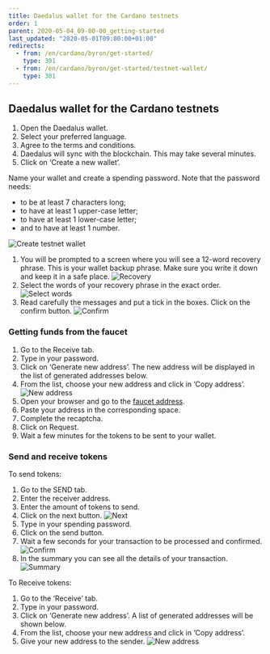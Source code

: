 ```yaml
---
title: Daedalus wallet for the Cardano testnets
order: 1
parent: 2020-05-04_09-00-00_getting-started
last_updated: "2020-05-01T09:00:00+01:00"
redirects:
  - from: /en/cardano/byron/get-started/
    type: 301
  - from: /en/cardano/byron/get-started/testnet-wallet/
    type: 301
---
```

## Daedalus wallet for the Cardano testnets

<!-- include components/ByronDaedalusDownloaders -->

1. Open the Daedalus wallet.
1. Select your preferred language.
1. Agree to the terms and conditions.
1. Daedalus will sync with the blockchain. This may take several minutes.
1. Click on ‘Create a new wallet’. 

Name your wallet and create a spending password. Note that the password needs: 

- to be at least 7 characters long;
- to have at least 1 upper-case letter;
- to have at least 1 lower-case letter;
- and to have at least 1 number.

![Create testnet wallet](https://ucarecdn.com/5bfcb53a-32b9-47e7-9954-83c61d91aba4/)

1. You will be prompted to a screen where you will see a 12-word recovery phrase. This is your wallet backup phrase. Make sure you write it down and keep it in a safe place.
  ![Recovery](https://ucarecdn.com/44d77fe9-2c49-4a38-9eda-7c9a74abfedd/)
1. Select the words of your recovery phrase in the exact order. 
  ![Select words](https://ucarecdn.com/a3ec23d3-3019-4219-afea-5fec202d26e0/)
1. Read carefully the messages and put a tick in the boxes. Click on the confirm button. 
  ![Confirm](https://ucarecdn.com/37b6279c-7daf-4de1-bae0-3123bae0218a/)


### Getting funds from the faucet

1. Go to the Receive tab.
1. Type in your password.
1. Click on ‘Generate new address’. The new address will be displayed in the list of generated addresses below.
1. From the list, choose your new address and click in ‘Copy address’. 
  ![New address](https://ucarecdn.com/be78169c-e72f-4149-aba5-cbc89e3e4945/)
1. Open your browser and go to the [faucet address](/byron/byron-tools/byron-faucet/).
1. Paste your address in the corresponding space.
1. Complete the recaptcha.
1. Click on Request. 
1. Wait a few minutes for the tokens to be sent to your wallet.

### Send and receive tokens

To send tokens:

1. Go to the SEND tab.
1. Enter the receiver address.
1. Enter the amount of tokens to send.
1. Click on the next button. 
  ![Next](https://ucarecdn.com/cec4d2ab-c48f-4220-beb7-32133d6e55a4/)
1. Type in your spending password.
1. Click on the send button.
1. Wait a few seconds for your transaction to be processed and confirmed. 
  ![Confirm](https://ucarecdn.com/71f870df-d088-4c4a-b422-16eda527f9fe/)
1. In the summary you can see all the details of your transaction. 
  ![Summary](https://ucarecdn.com/10a5a532-62ca-4b04-88c6-afda4ea266b6/)


To Receive tokens:

1. Go to the ‘Receive’ tab.
1. Type in your password.
1. Click on ‘Generate new address’. A list of generated addresses will be shown below.
1. From the list, choose your new address and click in ‘Copy address’.
1. Give your new address to the sender.
  ![New address](https://ucarecdn.com/be78169c-e72f-4149-aba5-cbc89e3e4945/)
